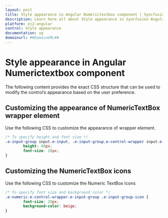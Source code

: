 ```yaml
---
layout: post
title: Style appearance in Angular Numerictextbox component | Syncfusion
description: Learn here all about Style appearance in Syncfusion Angular Numerictextbox component of Syncfusion Essential JS 2 and more.
platform: ej2-angular
control: Style appearance 
documentation: ug
domainurl: ##DomainURL##
---
```


# Style appearance in Angular Numerictextbox component

The following content provides the exact CSS structure that can be used to modify the control’s appearance based on the user preference.

## Customizing the appearance of NumericTextBox wrapper element

Use the following CSS to customize the appearance of wrapper element.

```css
/* To specify height and font size */
.e-input-group input.e-input, .e-input-group.e-control-wrapper input.e-input, .e-input-group textarea.e-input, .e-input-group.e-control-wrapper textarea.e-input {
        height: 40px;
        font-size: 20px;
}
```

## Customizing the NumericTextBox icons

Use the following CSS to customize the Numeric TextBox icons

```css
/* To specify font size and background color */
.e-numeric.e-control-wrapper.e-input-group .e-input-group-icon {
        font-size: 20px;
        background-color: beige;
}
```
